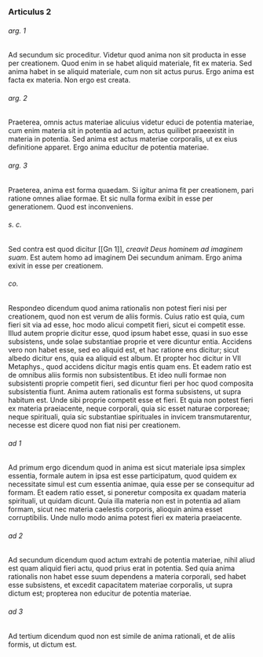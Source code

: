 ### Articulus 2

###### arg. 1
Ad secundum sic proceditur. Videtur quod anima non sit producta in esse per creationem. Quod enim in se habet aliquid materiale, fit ex materia. Sed anima habet in se aliquid materiale, cum non sit actus purus. Ergo anima est facta ex materia. Non ergo est creata.

###### arg. 2
Praeterea, omnis actus materiae alicuius videtur educi de potentia materiae, cum enim materia sit in potentia ad actum, actus quilibet praeexistit in materia in potentia. Sed anima est actus materiae corporalis, ut ex eius definitione apparet. Ergo anima educitur de potentia materiae.

###### arg. 3
Praeterea, anima est forma quaedam. Si igitur anima fit per creationem, pari ratione omnes aliae formae. Et sic nulla forma exibit in esse per generationem. Quod est inconveniens.

###### s. c.
Sed contra est quod dicitur [[Gn 1]], *creavit Deus hominem ad imaginem suam*. Est autem homo ad imaginem Dei secundum animam. Ergo anima exivit in esse per creationem.

###### co.
Respondeo dicendum quod anima rationalis non potest fieri nisi per creationem, quod non est verum de aliis formis. Cuius ratio est quia, cum fieri sit via ad esse, hoc modo alicui competit fieri, sicut ei competit esse. Illud autem proprie dicitur esse, quod ipsum habet esse, quasi in suo esse subsistens, unde solae substantiae proprie et vere dicuntur entia. Accidens vero non habet esse, sed eo aliquid est, et hac ratione ens dicitur; sicut albedo dicitur ens, quia ea aliquid est album. Et propter hoc dicitur in VII Metaphys., quod accidens dicitur magis entis quam ens. Et eadem ratio est de omnibus aliis formis non subsistentibus. Et ideo nulli formae non subsistenti proprie competit fieri, sed dicuntur fieri per hoc quod composita subsistentia fiunt. Anima autem rationalis est forma subsistens, ut supra habitum est. Unde sibi proprie competit esse et fieri. Et quia non potest fieri ex materia praeiacente, neque corporali, quia sic esset naturae corporeae; neque spirituali, quia sic substantiae spirituales in invicem transmutarentur, necesse est dicere quod non fiat nisi per creationem.

###### ad 1
Ad primum ergo dicendum quod in anima est sicut materiale ipsa simplex essentia, formale autem in ipsa est esse participatum, quod quidem ex necessitate simul est cum essentia animae, quia esse per se consequitur ad formam. Et eadem ratio esset, si poneretur composita ex quadam materia spirituali, ut quidam dicunt. Quia illa materia non est in potentia ad aliam formam, sicut nec materia caelestis corporis, alioquin anima esset corruptibilis. Unde nullo modo anima potest fieri ex materia praeiacente.

###### ad 2
Ad secundum dicendum quod actum extrahi de potentia materiae, nihil aliud est quam aliquid fieri actu, quod prius erat in potentia. Sed quia anima rationalis non habet esse suum dependens a materia corporali, sed habet esse subsistens, et excedit capacitatem materiae corporalis, ut supra dictum est; propterea non educitur de potentia materiae.

###### ad 3
Ad tertium dicendum quod non est simile de anima rationali, et de aliis formis, ut dictum est.


